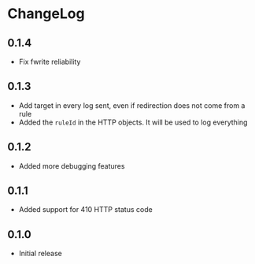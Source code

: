# ChangeLog

## 0.1.4

- Fix fwrite reliability

## 0.1.3

- Add target in every log sent, even if redirection does not come from a rule
- Added the `ruleId` in the HTTP objects. It will be used to log everything

## 0.1.2

- Added more debugging features

## 0.1.1

- Added support for 410 HTTP status code

## 0.1.0

- Initial release
